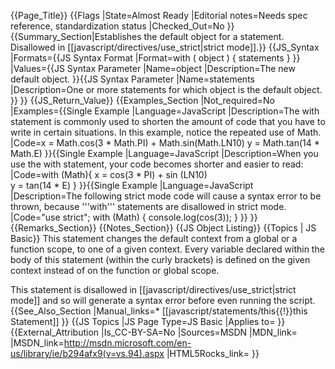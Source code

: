 {{Page_Title}}
{{Flags
|State=Almost Ready
|Editorial notes=Needs spec reference, standardization status
|Checked_Out=No
}}
{{Summary_Section|Establishes the default object for a statement. Disallowed in [[javascript/directives/use_strict|strict mode]].}}
{{JS_Syntax
|Formats={{JS Syntax Format
|Format=with ( object ) {
     statements
}
}}
|Values={{JS Syntax Parameter
|Name=object
|Description=The new default object.
}}{{JS Syntax Parameter
|Name=statements
|Description=One or more statements for which object is the default object.
}}
}}
{{JS_Return_Value}}
{{Examples_Section
|Not_required=No
|Examples={{Single Example
|Language=JavaScript
|Description=The with statement is commonly used to shorten the amount of code that you have to write in certain situations. In this example, notice the repeated use of Math.
|Code=x = Math.cos(3 * Math.PI) + Math.sin(Math.LN10) 
 y = Math.tan(14 * Math.E)
}}{{Single Example
|Language=JavaScript
|Description=When you use the with statement, your code becomes shorter and easier to read:
|Code=with (Math){
    x = cos(3 * PI) + sin (LN10)  
    y = tan(14 * E)
 }
}}{{Single Example
|Language=JavaScript
|Description=The following strict mode code will cause a syntax error to be thrown, because '''with''' statements are disallowed in strict mode.
|Code="use strict";
with (Math) {
 console.log(cos(3));
}
}}
}}
{{Remarks_Section}}
{{Notes_Section}}
{{JS Object Listing}}
{{Topics | JS Basic}}
This statement changes the default context from a global or a function scope, to one of a given context.
Every variable declared within the body of this statement (within the curly brackets) is defined on the given context instead of on the function or global scope.


This statement is disallowed in [[javascript/directives/use_strict|strict mode]] and so will generate a syntax error before even running the script.
{{See_Also_Section
|Manual_links=* [[javascript/statements/this{{!}}this Statement]]
}}
{{JS Topics
|JS Page Type=JS Basic
|Applies to=
}}
{{External_Attribution
|Is_CC-BY-SA=No
|Sources=MSDN
|MDN_link=
|MSDN_link=http://msdn.microsoft.com/en-us/library/ie/b294afx9(v=vs.94).aspx
|HTML5Rocks_link=
}}